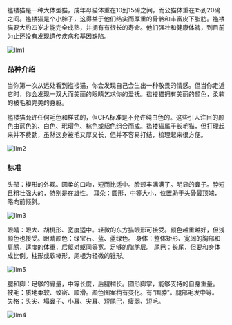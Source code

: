 褴褛猫是一种大体型猫，成年母猫体重在10到15磅之间，而公猫体重在15到20磅之间。褴褛猫是个小胖子，这得益于他们结实而厚重的骨骼和丰富皮下脂肪。褴褛猫要大约四岁才能完全成熟，并拥有有很长的寿命。他们强壮和健康体魄，到目前为止还没有发现遗传疾病和基因缺陷。

<img src="https://cdn.jsdelivr.net/gh/six3git/six3git.github.com/images/llm1.jpg" alt="llm1" style="zoom:100%;" />

### 品种介绍

当你第一次从远处看到褴褛猫，你会发现自己会生出一种敬畏的情感。但当你走近它时，你会发现一双大而美丽的眼睛乞求你的爱抚。褴褛猫拥有美丽的颜色，柔软的被毛和完美的身躯。

褴褛猫允许任何毛色和样式的，但CFA标准是不允许纯白色的。这些引人注目的颜色由蓝色的、白色、玳瑁色、棕色或貂色组合而成。褴褛猫属于长毛猫，但打理起来并不费劲，虽然这身被毛又厚又长，但并不容易打结，梳理起来很方便。

<img src="https://cdn.jsdelivr.net/gh/six3git/six3git.github.com/images/llm2.jpg" alt="llm2" style="zoom:100%;" />

### 标准

头部：楔形的外观。圆柔的口吻，短而比适中。脸颊丰满满了。明显的鼻子。脖短且粗壮强大的，特别是在雄性。
耳朵：圆形，中等大小，位置助于头骨最顶端，略向前倾斜。

<img src="https://cdn.jsdelivr.net/gh/six3git/six3git.github.com/images/llm3.jpg" alt="llm3" style="zoom:100%;" />

眼睛：眼大、胡桃形、宽度适中。轻微的东方猫眼形可接受。颜色越重越好，但浅颜色也接受。眼睛颜色：绿宝石、蓝、蓝绿色。
身体：整体矩形、宽阔的胸部和肩膀，适度的体重，后躯对躯同等宽。足够的脂肪层。
尾巴：长尾，但要和身体成比例。柱形或软棒形，尾根为轻微的锥形。

<img src="https://cdn.jsdelivr.net/gh/six3git/six3git.github.com/images/llm5.jpg" alt="llm5" style="zoom:100%;" />

腿和脚：足够的骨量，中等长度，后腿稍长。圆形脚掌，能够支持的自身重量。
被毛：质地柔软、致密、顺滑。颜色图案稍有变化。有“围脖”。腿部毛发中等。
失格：头尖、塌鼻子、小耳、尖耳、短尾巴，瘦弱、短毛。

<img src="https://cdn.jsdelivr.net/gh/six3git/six3git.github.com/images/llm4.jpg" alt="llm4" style="zoom:100%;" />